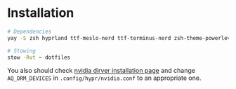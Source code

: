 # Installation

```bash
# Dependencies
yay -S zsh hyprland ttf-meslo-nerd ttf-terminus-nerd zsh-theme-powerlevel10k-git alacritty stow nvidia-dkms libva-nvidia-driver

# Stowing
stow -Rvt ~ dotfiles
```

You also should check [nvidia dirver installation page](https://wiki.hyprland.org/Nvidia/) and change `AQ_DRM_DEVICES` in `.config/hypr/nvidia.conf` to an appropriate one.
